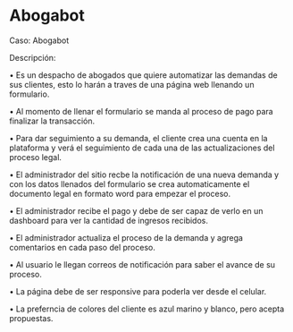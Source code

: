 # Abogabot
Caso: Abogabot 

Descripción:

• Es un despacho de abogados que quiere automatizar las demandas de sus clientes, esto lo harán a traves de una página web llenando un formulario.

• Al momento de llenar el formulario se manda al proceso de pago para finalizar la transacción.

• Para dar seguimiento a su demanda, el cliente crea una cuenta en la plataforma y verá el seguimiento de cada una de las actualizaciones del proceso legal.

• El administrador del sitio recbe la notificación de una nueva demanda y con los datos llenados del formulario se crea automaticamente el documento legal en formato word para empezar el proceso.

• El administrador recibe el pago y debe de ser capaz de verlo en un dashboard para ver la cantidad de ingresos recibidos.

• El administrador actualiza el proceso de la demanda y agrega comentarios en cada paso del proceso.

• Al usuario le llegan correos de notificación para saber el avance de su proceso.

• La página debe de ser responsive para poderla ver desde el celular.

• La preferncia de colores del cliente es azul marino y blanco, pero acepta propuestas.
